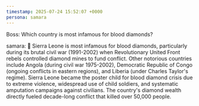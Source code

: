 ```yaml
---
timestamp: 2025-07-24 15:52:07 +0000
persona: samara
---
```


Boss: Which country is most infamous for blood diamonds?

samara: 🦉 Sierra Leone is most infamous for blood diamonds, particularly during its brutal civil war (1991-2002) when Revolutionary United Front rebels controlled diamond mines to fund conflict. Other notorious countries include Angola (during civil war 1975-2002), Democratic Republic of Congo (ongoing conflicts in eastern regions), and Liberia (under Charles Taylor's regime). Sierra Leone became the poster child for blood diamond crisis due to extreme violence, widespread use of child soldiers, and systematic amputation campaigns against civilians. The country's diamond wealth directly fueled decade-long conflict that killed over 50,000 people.